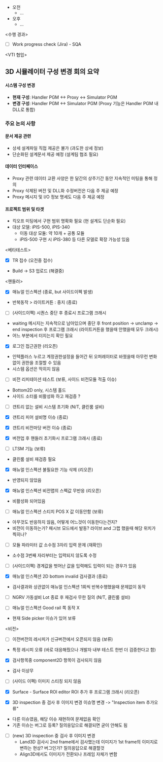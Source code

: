 - 오전
	- ...
- 오후
	- ...

<수행 경과>
- [ ] Work progress check (Jira) - SQA

<VTI 협업>
## 3D 시뮬레이터 구성 변경 회의 요약
#### 시스템 구성 변경
- **현재 구성**: Handler PGM <-> Proxy <-> Simulator PGM
- **변경 구성**: Handler PGM <-> Simulator PGM (Proxy 기능은 Handler PGM 내 DLL로 통합)
### 주요 논의 사항
#### 문서 제공 관련
- 상세 설계파일 직접 제공은 불가 (과도한 상세 정보)
- 단순화된 설계문서 제공 예정 (설계팀 협조 필요)
#### 데이터 인터페이스
- Proxy 관련 데이터 교환 사양은 한 달간의 상주기간 동안 지속적인 미팅을 통해 정의
- Proxy 삭제된 버전 및 DLL화 수정버전은 다음 주 제공 예정
- Proxy 메시지 및 I/O 정보 명세도 다음 주 제공 예정
#### 프로젝트 범위 및 타겟
- 킥오프 미팅에서 구현 범위 명확화 필요 (현 설계도 단순화 필요)
- 대상 모델: iPIS-500, iPIS-340
    - 이동 대상 모듈: 약 10개 + 공통 모듈
    - iPIS-500 구현 시 iPIS-380 등 다른 모델로 확장 가능성 있음

<베타테스트>
- [x] TR 접수 (오전중 접수)
- Build -> S3 업로드 (해결중)

<핸들러>
- [x] 매뉴얼 인스펙션 (종료, but 사이드이펙 발생)
- 반복동작 > 라이트커튼 : 중지 (종료)

- [ ] (사이드이펙) 시퀀스 중단 후 종료시 프로그램 크래시
- waiting 메시지는 지속적으로 남아있으며 중단 후 front position -> unclamp -> end inspection 후 프로그램 크래시
  (라이트커튼을 했을때 안했을때 모두 크래시)
- 어느 부분에서 터지는지 확인 필요

- [x] 로그인 접근권한 (리오픈)
- 인텍플러스 누르고 계정권한설정을 들어간 뒤 오퍼레이터로 바꿨을때 아무런 변화 없이 권한을 조절할 수 있음
- 시스템 옵션은 막히지 않음

- [ ] 비전 리피테이션 테스트 (보류, 사이드 비전모듈 적출 이슈)
- Bottom2D only, 시스템 홀드
- 사이드 소터를 비활성화 하고 재검증 ?

- [ ] 갠트리 없는 설비 시스템 초기화 (N/T, 클린룸 설비)

- [x] 갠트리 피어 설비명 이슈 (종료)

- [x] 갠트리 비전마당 버전 이슈 (종료)

- [x] 버전업 후 핸들러 초기화시 프로그램 크래시 (종료)

- [ ] LTSM 기능 (보류)
- 클린룸 설비 재검증 필요

- [x] 매뉴얼 인스펙션 불필요한 기능 삭제 (리오픈)
- 반영되지 않았음

- [x] 매뉴얼 인스펙션 비전맵의 스펙값 무반응 (리오픈)
- 비활성화 되어있음

- [ ] 매뉴얼 인스펙션 스티치 POS X 값 이동안함 (보류)
- 아무것도 반응하지 않음, 어떻게 어느것이 이동한다는건지?
- 비전이 이동하는가? 패시브 모드에서 발동? 라이브 and 그랩 했을때 해당 위치가 찍히나?

- [ ] 모듈 파라미터 값 소수점 3자리 입력 문제 (재확인)
- 소수점 3번째 자리부터는 입력되지 않도록 수정

- [ ] (사이드이펙) 경계값을 벗어난 값을 입력해도 입력이 되는 경우가 있음

- [x] 매뉴얼 인스펙션 2D bottom invalid 검사결과 (종료)
- 검사결과와 상관없이 매뉴얼 인스펙션 1회씩 반복수행했을때 문제없이 동작

- [ ] NGRV 가동설비 Lot 종료 후 재검사 무한 질의 (N/T, 클린룸 설비)

- [ ] 매뉴얼 인스펙션 Good rail 쪽 동작 X
- 현재 Side picker 이슈가 있어 보류

<비전>
- [ ] 이전버전의 레시피가 신규버전에서 오픈되지 않음 (보류)
- 특정 레시피 오류 (바로 대응해줬으나 개발자 내부 테스트 한번 더 검증한다고 함)

- [x] 검사항목중 component2D 항목이 검사되지 않음
- 검사 이상무

- [ ] (사이드 이펙) 이미지 스티칭 되지 않음

- [x] Surface - Surface ROI editor ROI 추가 후 프로그램 크래시 (리오픈)

- [x] 3D inspection 중 검사 후 이미지 변경
      이슈명 변경 -> "Inspection item 추가오류"
- 다른 이슈였음, 해당 이슈 재현하여 문제없음 확인
- 기존 이슈는 버그로 등록? 질의응답으로 해결되면 굳이 안해도 됨

- [ ] (new) 3D inspection 중 검사 후 이미지 변경
	- Land3D 검사시 2nd frame에서 검사했는데 이미지가 1st frame의 이미지로 변하는 현상? 버그인가? 질의응답으로 해결할것
	- Align3D에서도 이미지가 전환되나 프레임 자체가 변함